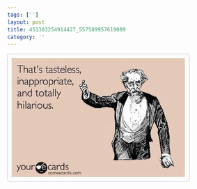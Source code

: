 ```yaml
---
tags: ['']
layout: post
title: 451303254914427_557589957619089
category: ''
---
```

![451303254914427_557589957619089](/uploads/2013-4-24-451303254914427_557589957619089.jpg)

